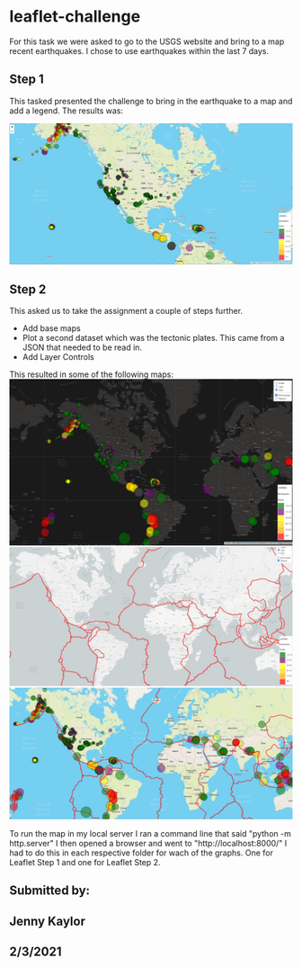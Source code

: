 # leaflet-challenge

For this task we were asked to go to the USGS website and bring to a map recent earthquakes. I chose to use earthquakes within the last 7 days.

## Step 1

This tasked presented the challenge to bring in the earthquake to a map and add a legend. The results was:

![Image1](https://github.com/jenmusdat/leaflet-challenge/blob/main/Leaflet-Step-1/Images/Map_Step_1.JPG)

## Step 2

This asked us to take the assignment a couple of steps further.

- Add base maps
- Plot a second dataset which was the tectonic plates. This came from a JSON that needed to be read in.
- Add Layer Controls

This resulted in some of the following maps:
![Image2](https://github.com/jenmusdat/leaflet-challenge/blob/main/Leaflet-Step-2/Images/Landing_step_2.JPG)
![Image3](https://github.com/jenmusdat/leaflet-challenge/blob/main/Leaflet-Step-2/Images/Light_tect_step_2.JPG)
![Image4](https://github.com/jenmusdat/leaflet-challenge/blob/main/Leaflet-Step-2/Images/Street_tect_step_2.JPG)

To run the map in my local server I ran a command line that said "python -m http.server"
I then opened a browser and went to "http://localhost:8000/"
I had to do this in each respective folder for wach of the graphs. One for Leaflet Step 1 and one for Leaflet Step 2.

## Submitted by:

## Jenny Kaylor

## 2/3/2021
